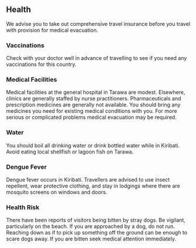 ## Health

We advise you to take out comprehensive travel insurance before you travel with provision for medical evacuation.

### **Vaccinations**

Check with your doctor well in advance of travelling to see if you need any vaccinations for this country.

### **Medical Facilities**

Medical facilities at the general hospital in Tarawa are modest. Elsewhere, clinics are generally staffed by nurse practitioners. Pharmaceuticals and prescription medicines are generally not available. You should bring any medicines you need for existing medical conditions with you. For more serious or complicated problems medical evacuation may be required.

### **Water**

You should boil all drinking water or drink bottled water while in Kiribati. Avoid eating local shellfish or lagoon fish on Tarawa.

### **Dengue Fever**

Dengue fever occurs in Kiribati. Travellers are advised to use insect repellent, wear protective clothing, and stay in lodgings where there are mosquito screens on windows and doors.

### **Health Risk**

There have been reports of visitors being bitten by stray dogs. Be vigilant, particularly on the beach. If you are approached by a dog, do not run. Reaching down as if to pick up something off the ground can be enough to scare dogs away. If you are bitten seek medical attention immediately.